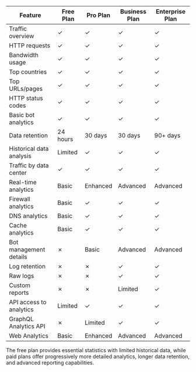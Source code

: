 
|Feature|Free Plan|Pro Plan|Business Plan|Enterprise Plan|
|---|---|---|---|---|
|Traffic overview|✓|✓|✓|✓|
|HTTP requests|✓|✓|✓|✓|
|Bandwidth usage|✓|✓|✓|✓|
|Top countries|✓|✓|✓|✓|
|Top URLs/pages|✓|✓|✓|✓|
|HTTP status codes|✓|✓|✓|✓|
|Basic bot analytics|✓|✓|✓|✓|
|Data retention|24 hours|30 days|30 days|90+ days|
|Historical data analysis|Limited|✓|✓|✓|
|Traffic by data center|✓|✓|✓|✓|
|Real-time analytics|Basic|Enhanced|Advanced|Advanced|
|Firewall analytics|Basic|✓|✓|✓|
|DNS analytics|Basic|✓|✓|✓|
|Cache analytics|Basic|✓|✓|✓|
|Bot management details|✗|Basic|Advanced|Advanced|
|Log retention|✗|✗|✓|✓|
|Raw logs|✗|✗|✓|✓|
|Custom reports|✗|✗|Limited|✓|
|API access to analytics|Limited|✓|✓|✓|
|GraphQL Analytics API|✗|Limited|✓|✓|
|Web Analytics|Basic|Enhanced|Advanced|Advanced|

The free plan provides essential statistics with limited historical data, while paid plans offer progressively more detailed analytics, longer data retention, and advanced reporting capabilities.